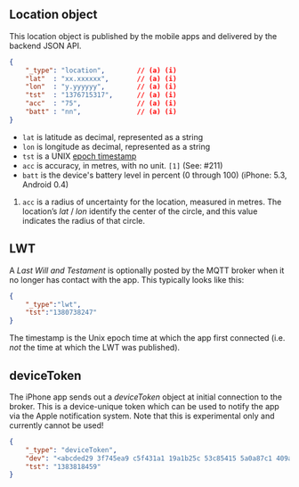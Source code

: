 ## Location object

This location object is published by the mobile apps and delivered by the backend JSON API.

```json
{
    "_type": "location",        // (a) (i)
    "lat"  : "xx.xxxxxx",       // (a) (i)
    "lon"  : "y.yyyyyy",        // (a) (i)
    "tst"  : "1376715317",      // (a) (i)
    "acc"  : "75",              // (a) (i)
    "batt" : "nn",              // (a) (i)
}
```

* `lat` is latitude as decimal, represented as a string
* `lon` is longitude as decimal, represented as a string
* `tst` is a UNIX [epoch timestamp](http://en.wikipedia.org/wiki/Unix_time)
* `acc` is accuracy, in metres, with no unit. `[1]` (See: #211)
* `batt` is the device's battery level in percent (0 through 100) (iPhone: 5.3, Android 0.4)

1. `acc` is a radius of uncertainty for the location, measured in metres.  The
    location’s _lat_ / _lon_ identify the center of the circle, and this value
    indicates the radius of that circle.

## LWT

A _Last Will and Testament_ is optionally posted by the MQTT broker when it no longer has contact with the app. This typically looks like this:

```json
{
    "_type":"lwt",
    "tst":"1380738247"
}
```

The timestamp is the Unix epoch time at which the app first connected (i.e. *not* the time at which the LWT was published).

## deviceToken

The iPhone app sends out a _deviceToken_ object at initial connection to the broker. This is a device-unique token which can be used to notify the app via the Apple notification system. Note that this is experimental only and currently cannot be used!

```json
{
    "_type": "deviceToken", 
    "dev": "<abcded29 3f745ea9 c5f431a1 19a1b25c 53c85415 5a0a87c1 409aa683 410c3c3b>", 
    "tst": "1383818459"
}
```
